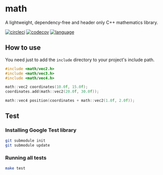 # math
A lightweight, dependency-free and header only C++ mathematics library.

[![circleci](https://img.shields.io/circleci/project/github/madureira/math/master.svg?style=popout)](https://circleci.com/gh/madureira/math/tree/master)
[![codecov](https://img.shields.io/codecov/c/github/madureira/math.svg?style=popout)](https://codecov.io/gh/madureira/math)
[![language](https://img.shields.io/badge/language-c++-blue.svg)](https://github.com/madureira/morpheus-engine)

## How to use

You need just to add the `include` directory to your project's include path.

```c
#include <math/vec2.h>
#include <math/vec3.h>
#include <math/vec4.h>

math::vec2 coordinates(10.0f, 15.0f);
coordinates.add(math::vec2(20.0f, 30.0f));

math::vec4 position(coordinates + math::vec2(1.0f, 2.0f));
```

## Test

### Installing Google Test library

```sh
git submodule init
git submodule update
```

### Running all tests

```sh
make test
```
